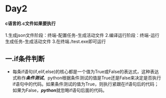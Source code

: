 # Day2

#### c语言的.c文件如果要执行
1.生成json文件阶段：终端-配置任务-生成活动文件
2.编译运行阶段：终端-运行生成任务-生成活动文件
3.在终端./test.exe即可运行
## 一.if条件判断
- 每条if语句(if,elif,else)的核心都是一个值为True或False的表达式，这种表达式称作***条件测试***。python根据条件测试的值是True还是False来决定是否执行if语句中的代码。如果条件测试的值为True，则执行紧跟在if语句后的代码；如果为False，***python***就忽略if语句后面的代码。